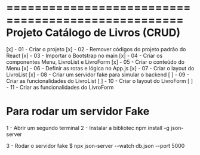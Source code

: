 ===================================================
Projeto Catálogo de Livros (CRUD)
===================================================

[x] - 01 - Criar o projeto
[x] - 02 - Remover códigos do projeto padrão do React
[x] - 03 - Importar o Bootstrap no main
[x] - 04 - Criar os componentes Menu, LivroList e LivroForm
[x] - 05 - Criar o conteúdo do Menu
[x] - 06 - Definir as rotas e lógica no App.js
[x] - 07 - Criar o layout do LivroList
[x] - 08 - Criar um servidor fake para simular o backend
[ ] - 09 - Criar as funcionalidades do LivroList
[ ] - 10 - Criar o layout do LivroForm
[ ] - 11 - Criar as funcionalidades do LivroForm


# Para rodar um servidor Fake
1 - Abrir um segundo terminal
2 - Instalar a bibliotec
    npm install -g json-server

3 - Rodar o servidor fake
    $ npx json-server --watch db.json --port 5000
